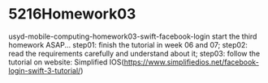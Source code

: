 # 5216Homework03
usyd-mobile-computing-homework03-swift-facebook-login
start the third homework ASAP...
step01:
finish  the tutorial in week 06 and 07;
step02:
read the requirements carefully and understand about it;
step03:
follow the tutorial on website: Simplified IOS(https://www.simplifiedios.net/facebook-login-swift-3-tutorial/)

